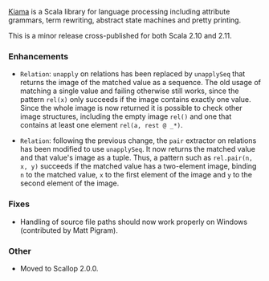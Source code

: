 [Kiama](https://bitbucket.org/inkytonik/kiama) is a Scala library for language processing including attribute grammars, term rewriting, abstract state machines and pretty printing.

This is a minor release cross-published for both Scala 2.10 and 2.11.

### Enhancements

* `Relation`: `unapply` on relations has been replaced by `unapplySeq` that returns the image of the matched value as a sequence. The old usage of matching a single value and failing otherwise still works, since the pattern `rel(x)` only succeeds if the image contains exactly one value. Since the whole image is now returned it is possible to check other image structures, including the empty image `rel()` and one that contains at least one element `rel(a, rest @ _*)`.

* `Relation`: following the previous change, the `pair` extractor on relations has been modified to use `unapplySeq`. It now returns the matched value and that value's image as a tuple. Thus, a pattern such as `rel.pair(n, x, y)` succeeds if the matched value has a two-element image, binding `n` to the matched value, `x` to the first element of the image and `y` to the second element of the image.

### Fixes

* Handling of source file paths should now work properly on Windows (contributed by Matt Pigram).

### Other

* Moved to Scallop 2.0.0.
